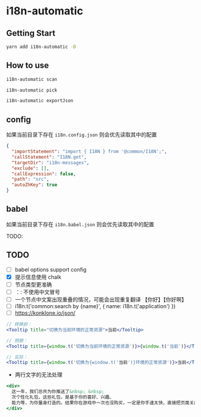 # i18n-automatic

## Getting Start

```bash
yarn add i18n-automatic -D
```

## How to use

```bash
i18n-automatic scan
```

```bash
i18n-automatic pick
```

```bash
i18n-automatic exportJson
```

## config

如果当前目录下存在 `i18n.config.json` 则会优先读取其中的配置

```json
{
  "importStatement": "import { I18N } from '@common/I18N';",
  "callStatement": "I18N.get",
  "targetDir": "i18n-messages",
  "exclude": [],
  "callExpression": false,
  "path": "src",
  "autoZhKey": true
}
```

## babel

如果当前目录下存在 `i18n.babel.json` 则会优先读取其中的配置

TODO:

## TODO

- [ ] babel options support config
- [x] 提示信息使用 chalk
- [ ] 节点类型更准确
- [ ] ：: 不使用中文冒号
- [ ] 一个节点中文案出现重叠的情况，可能会出现重复翻译 【你好】【你好啊】
- [ ] i18n.t('common:search by {name}', { name: i18n.t('application') })
- [ ] https://konklone.io/json/

```jsx
// 转换前：
<Tooltip title="切换为当前环境的正常资源">当前</Tooltip>

// 预期：
<Tooltip title={window.t('切换为当前环境的正常资源')}>{window.t('当前')}</Tooltip>

// 实际：
<Tooltip title={window.t('切换为{window.t('当前')}环境的正常资源')}>当前</Tooltip>
```

- 两行文字的无法处理

```jsx
<div>
  这一年，我们总共为你推送了&nbsp; &nbsp;
  次个性化礼包，这些礼包，是基于你的喜好、兴趣、
  能力等，为你量身打造的。结果你在游戏中一次也没购买，一定是你手速太快，直接把页面关闭了对吗？
</div>
```
